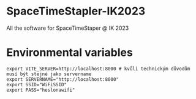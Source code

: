 # SpaceTimeStapler-IK2023

All the software for SpaceTimeStaper @ IK 2023

# Environmental variables

```
export VITE_SERVER=http://localhost:8000 # kvůli technickým důvodům musí být stejné jako servername
export SERVERNAME="http://localhost:8000"
export SSID="WiFiSSID"
export PASS="heslonawifi"
```
